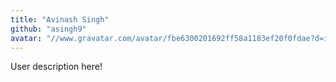 ```yaml
---
title: "Avinash Singh"
github: "asingh9"
avatar: "//www.gravatar.com/avatar/fbe6300201692ff58a1183ef20f0fdae?d=identicon"
---
```


User description here!
